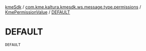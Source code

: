 [kmeSdk](../../index.md) / [com.kme.kaltura.kmesdk.ws.message.type.permissions](../index.md) / [KmePermissionValue](index.md) / [DEFAULT](./-d-e-f-a-u-l-t.md)

# DEFAULT

`DEFAULT`
